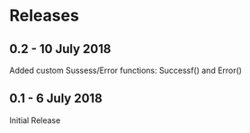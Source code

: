 # Releases

## 0.2 - 10 July 2018
Added custom Sussess/Error functions: Successf() and Error()

## 0.1 - 6 July 2018
Initial Release